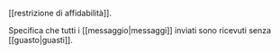 [[restrizione di affidabilità]].

Specifica che tutti i [[messaggio|messaggi]] inviati sono ricevuti senza [[guasto|guasti]].
